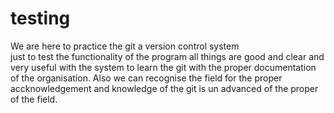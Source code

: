 # testing
We are here to practice the git a version control system <br/> just to test the functionality of the program 
all things are good and clear and very useful with the system to learn the git with the proper documentation of the organisation.
Also we can recognise the field for the proper accknowledgement and knowledge of the git is un advanced of the proper of the field.


